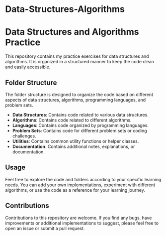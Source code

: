 # Data-Structures-Algorithms
# Data Structures and Algorithms Practice

This repository contains my practice exercises for data structures and algorithms. It is organized in a structured manner to keep the code clean and easily accessible.

## Folder Structure

The folder structure is designed to organize the code based on different aspects of data structures, algorithms, programming languages, and problem sets.

- **Data Structures**: Contains code related to various data structures.
- **Algorithms**: Contains code related to different algorithms.
- **Languages**: Contains code organized by programming languages.
- **Problem Sets**: Contains code for different problem sets or coding challenges.
- **Utilities**: Contains common utility functions or helper classes.
- **Documentation**: Contains additional notes, explanations, or documentation.

## Usage

Feel free to explore the code and folders according to your specific learning needs. You can add your own implementations, experiment with different algorithms, or use the code as a reference for your learning journey.

## Contributions

Contributions to this repository are welcome. If you find any bugs, have improvements or additional implementations to suggest, please feel free to open an issue or submit a pull request.

